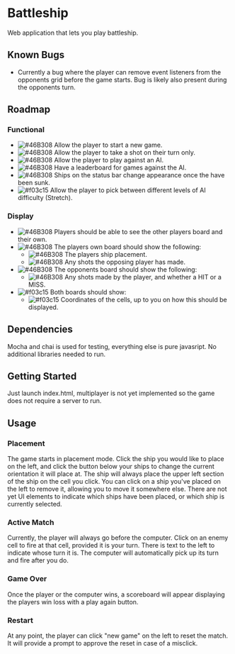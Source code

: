 # Battleship

Web application that lets you play battleship.

## Known Bugs

- Currently a bug where the player can remove event listeners from the opponents grid before the game starts.  Bug is likely also present during the opponents turn.

## Roadmap

### Functional

- ![#46B308](https://placehold.it/15/46B308/000000?text=+) Allow the player to start a new game.
- ![#46B308](https://placehold.it/15/46B308/000000?text=+) Allow the player to take a shot on their turn only.
- ![#46B308](https://placehold.it/15/46B308/000000?text=+) Allow the player to play against an AI.
- ![#46B308](https://placehold.it/15/46B308/000000?text=+) Have a leaderboard for games against the AI.
- ![#46B308](https://placehold.it/15/46B308/000000?text=+) Ships on the status bar change appearance once the have been sunk.
- ![#f03c15](https://placehold.it/15/c08c15/000000?text=+) Allow the player to pick between different levels of AI difficulty (Stretch).

### Display

- ![#46B308](https://placehold.it/15/46B308/000000?text=+) Players should be able to see the other players board and their own.
- ![#46B308](https://placehold.it/15/46B308/000000?text=+) The players own board should show the following:
  - ![#46B308](https://placehold.it/15/46B308/000000?text=+) The players ship placement.
  - ![#46B308](https://placehold.it/15/46B308/000000?text=+) Any shots the opposing player has made.
- ![#46B308](https://placehold.it/15/46B308/000000?text=+) The opponents board should show the following:
  - ![#46B308](https://placehold.it/15/46B308/000000?text=+) Any shots made by the player, and whether a HIT or a MISS.
- ![#f03c15](https://placehold.it/15/46B308/000000?text=+)  Both boards should show:
  - ![#f03c15](https://placehold.it/15/46B308/000000?text=+) Coordinates of the cells, up to you on how this should be displayed.

## Dependencies

Mocha and chai is used for testing, everything else is pure javasript.  No additional libraries needed to run.

## Getting Started

Just launch index.html, multiplayer is not yet implemented so the game does not require a server to run.

## Usage

### Placement

The game starts in placement mode.  Click the ship you would like to place on the left, and click the button below your ships to change the current orientation it will place at.
The ship will always place the upper left section of the ship on the cell you click.
You can click on a ship you've placed on the left to remove it, allowing you to move it somewhere else.
There are not yet UI elements to indicate which ships have been placed, or which ship is currently selected.

### Active Match

Currently, the player will always go before the computer.
Click on an enemy cell to fire at that cell, provided it is your turn.  There is text to the left to indicate whose turn it is.  The computer will automatically pick up its turn and fire after you do.

### Game Over

Once the player or the computer wins, a scoreboard will appear displaying the players win loss with a play again button.

### Restart

At any point, the player can click "new game" on the left to reset the match.  It will provide a prompt to approve the reset in case of a misclick.